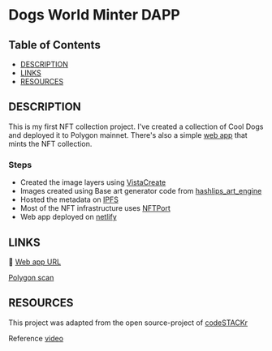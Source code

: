 # Dogs World Minter DAPP

## Table of Contents

- [DESCRIPTION](#description)
- [LINKS](#links)
- [RESOURCES](#resources)

## DESCRIPTION

This is my first NFT collection project. I've created a collection of Cool Dogs and deployed it to Polygon mainnet.
There's also a simple [web app](https://www.netlify.com/) that mints the NFT collection.

### Steps

- Created the image layers using [VistaCreate](https://create.vista.com/es/home/)
- Images created using Base art generator code from [hashlips_art_engine](https://github.com/HashLips/hashlips_art_engine)
- Hosted the metadata on [IPFS](https://ipfs.io/)
- Most of the NFT infrastructure uses [NFTPort](https://nftport.xyz)
- Web app deployed on [netlify](https://www.netlify.com/)

## LINKS

🌟 [Web app URL](https://spiffy-mermaid-49dc45.netlify.app/)

[Polygon scan](https://polygonscan.com/tx/0x945f0011d54944f5bac6133e29a68fb1db74241e6bb6629d83617324b7b5a591)

## RESOURCES

This project was adapted from the open source-project of [codeSTACKr](https://github.com/codeSTACKr)

Reference [video](https://youtu.be/cLB7u0KQFIs)
